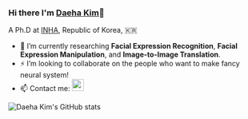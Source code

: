 ### Hi there I'm [Daeha Kim](https://kdhht2334.github.io)👋

A Ph.D at [INHA](https://www.inha.ac.kr/sites/kr/index.do), Republic of Korea, 🇰🇷


- 🌱 I’m currently researching __Facial Expression Recognition__, __Facial Expression Manipulation__, and __Image-to-Image Translation__.
- ⚡ I’m looking to collaborate on the people who want to make fancy neural system!
- 📫 Contact me: <a href="mailto:kdhht5022@gmail.com"><code><img src="https://upload.wikimedia.org/wikipedia/commons/4/4e/Mail_%28iOS%29.svg" width="24"/></code></a>

<!--
**kdhht2334/kdhht2334** is a ✨ _special_ ✨ repository because its `README.md` (this file) appears on your GitHub profile.

Here are some ideas to get you started:

- 🤔 I’m looking for help with ...
- 💬 Ask me about ...
- 📫 How to reach me: ...
- 😄 Pronouns: ...
- 👯 Fun fact: ...
-->

![Daeha Kim's GitHub stats](https://github-readme-stats.vercel.app/api?username=kdhht2334&show_icons=true&theme=tokyonight)
